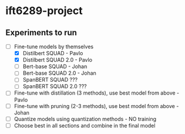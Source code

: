 # ift6289-project

## Experiments to run

- [ ] Fine-tune models by themselves
    - [x] Distilbert SQUAD - Pavlo
    - [x] Distilbert SQUAD 2.0 - Pavlo
    - [ ] Bert-base SQUAD - Johan
    - [ ] Bert-base SQUAD 2.0 - Johan
    - [ ] SpanBERT SQUAD ???
    - [ ] SpanBERT SQUAD 2.0 ???
- [ ] Fine-tune with distillation (3 methods), use best model from above - Pavlo
- [ ] Fine-tune with pruning (2-3 methods), use best model from above - Johan
- [ ] Quantize models using quantization methods - NO training
- [ ] Choose best in all sections and combine in the final model